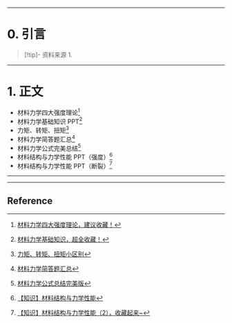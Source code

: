```table-of-contents
```
---
# 0. 引言
> [!tip]- 资料来源
> 1. 

----
# 1. 正文
- 材料力学四大强度理论[^1]
- 材料力学基础知识 PPT[^2]
- 力矩、转矩、扭矩[^3]
- 材料力学简答题汇总[^4]
- 材料力学公式完美总结[^5]
- 材料结构与力学性能 PPT（强度）[^6] 
- 材料结构与力学性能 PPT（断裂）[^7] 



---
---
## Reference 



[^1]: [材料力学四大强度理论，建议收藏！](https://mp.weixin.qq.com/s/X7IF_YMDhh93NmgRZajmNQ)
[^2]: [材料力学基础知识，超全收藏！](https://mp.weixin.qq.com/s/23u45XMZKx0TaJ2kxoFxoA)
[^3]: [力矩、转矩、扭矩小区别](https://mp.weixin.qq.com/s/kuppgn9v3hqNhW4Nkbdd9Q)
[^4]: [材料力学简答题汇总](https://mp.weixin.qq.com/s/VfN3ARIv90vLUnrQP-dong)
[^5]: [材料力学公式总结完美版](https://mp.weixin.qq.com/s/GQtBjK6-gth5TWq96LRnFA)
[^6]: [【知识】材料结构与力学性能](https://mp.weixin.qq.com/s/JTnuQrTLxpE6J3nVSQZ3qA)
[^7]: [【知识】材料结构与力学性能（2），收藏起来~](https://mp.weixin.qq.com/s/zG3282ZA9xUTeqft8_BQjQ)

